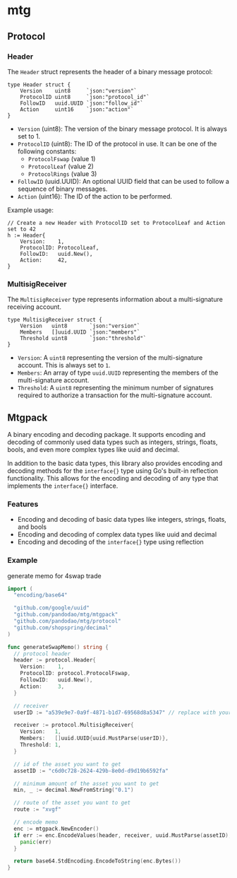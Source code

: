 # mtg

## Protocol

### Header

The `Header` struct represents the header of a binary message protocol:

```golang
type Header struct {
    Version    uint8     `json:"version"`
    ProtocolID uint8     `json:"protocol_id"`
    FollowID   uuid.UUID `json:"follow_id"`
    Action     uint16    `json:"action"`
}
```

- `Version` (uint8): The version of the binary message protocol. It is always set to 1.
- `ProtocolID` (uint8): The ID of the protocol in use. It can be one of the following constants:
    - `ProtocolFswap` (value 1)
    - `ProtocolLeaf` (value 2)
    - `ProtocolRings` (value 3)
- `FollowID` (uuid.UUID): An optional UUID field that can be used to follow a sequence of binary messages.
- `Action` (uint16): The ID of the action to be performed.

Example usage:

```
// Create a new Header with ProtocolID set to ProtocolLeaf and Action set to 42
h := Header{
    Version:    1,
    ProtocolID: ProtocolLeaf,
    FollowID:   uuid.New(),
    Action:     42,
}
```

### MultisigReceiver

The `MultisigReceiver` type represents information about a multi-signature receiving account.

```golang
type MultisigReceiver struct {
    Version   uint8       `json:"version"`
    Members   []uuid.UUID `json:"members"`
    Threshold uint8       `json:"threshold"`
}
```

- `Version`: A `uint8` representing the version of the multi-signature account. This is always set to `1`.
- `Members`: An array of type `uuid.UUID` representing the members of the multi-signature account.
- `Threshold`: A `uint8` representing the minimum number of signatures required to authorize a transaction for the multi-signature account.

## Mtgpack

A binary encoding and decoding package. It supports encoding and decoding of commonly used data types such as integers, strings, floats, bools, and even more complex types like uuid and decimal.

In addition to the basic data types, this library also provides encoding and decoding methods for the `interface{}` type using Go's built-in reflection functionality. This allows for the encoding and decoding of any type that implements the `interface{}` interface.

### Features

- Encoding and decoding of basic data types like integers, strings, floats, and bools
- Encoding and decoding of complex data types like uuid and decimal
- Encoding and decoding of the `interface{}` type using reflection

### Example

generate memo for 4swap trade

```go
import (
  "encoding/base64"

  "github.com/google/uuid"
  "github.com/pandodao/mtg/mtgpack"
  "github.com/pandodao/mtg/protocol"
  "github.com/shopspring/decimal"
)

func generateSwapMemo() string {
  // protocol header
  header := protocol.Header{
    Version:    1,
    ProtocolID: protocol.ProtocolFswap,
    FollowID:   uuid.New(),
    Action:     3,
  }

  // receiver
  userID := "a539e9e7-0a9f-4871-b1d7-69568d8a5347" // replace with your mixin id

  receiver := protocol.MultisigReceiver{
    Version:   1,
    Members:   []uuid.UUID{uuid.MustParse(userID)},
    Threshold: 1,
  }

  // id of the asset you want to get
  assetID := "c6d0c728-2624-429b-8e0d-d9d19b6592fa"

  // minimum amount of the asset you want to get
  min, _ := decimal.NewFromString("0.1")

  // route of the asset you want to get
  route := "xvgf"

  // encode memo
  enc := mtgpack.NewEncoder()
  if err := enc.EncodeValues(header, receiver, uuid.MustParse(assetID), route, min); err != nil {
    panic(err)
  }

  return base64.StdEncoding.EncodeToString(enc.Bytes())
}
```






